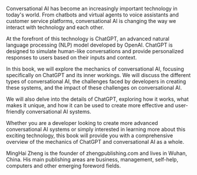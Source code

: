 

Conversational AI has become an increasingly important technology in today's world. From chatbots and virtual agents to voice assistants and customer service platforms, conversational AI is changing the way we interact with technology and each other.

At the forefront of this technology is ChatGPT, an advanced natural language processing (NLP) model developed by OpenAI. ChatGPT is designed to simulate human-like conversations and provide personalized responses to users based on their inputs and context.

In this book, we will explore the mechanics of conversational AI, focusing specifically on ChatGPT and its inner workings. We will discuss the different types of conversational AI, the challenges faced by developers in creating these systems, and the impact of these challenges on conversational AI.

We will also delve into the details of ChatGPT, exploring how it works, what makes it unique, and how it can be used to create more effective and user-friendly conversational AI systems.

Whether you are a developer looking to create more advanced conversational AI systems or simply interested in learning more about this exciting technology, this book will provide you with a comprehensive overview of the mechanics of ChatGPT and conversational AI as a whole.

MingHai Zheng is the founder of zhengpublishing.com and lives in Wuhan, China. His main publishing areas are business, management, self-help, computers and other emerging foreword fields.
